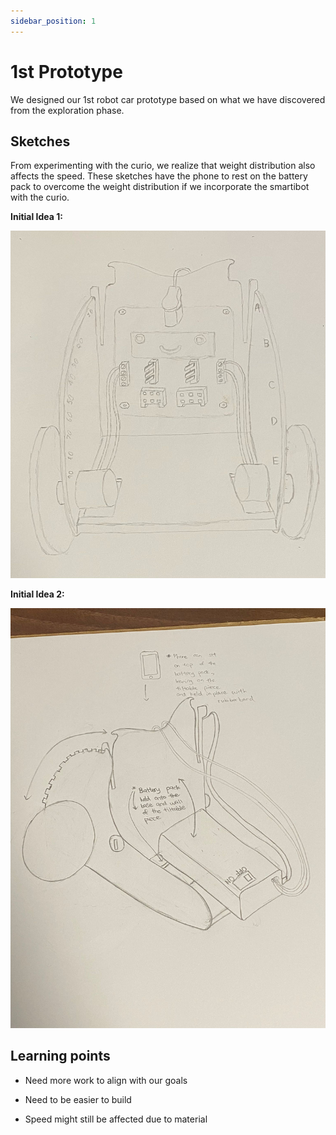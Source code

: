 ```yaml
---
sidebar_position: 1
---
```


# 1st Prototype

We designed our 1st robot car prototype based on what we have discovered from the exploration phase.

## Sketches

From experimenting with the curio, we realize that weight distribution also affects the speed. These sketches have the phone to rest on the battery pack to overcome the weight distribution if we incorporate the smartibot with the curio. 

**Initial Idea 1:**

![idea 1](/img/first-prototype/idea1.jpg)


**Initial Idea 2:**

![idea 2](/img/first-prototype/idea2.jpg)


## Learning points

- Need more work to align with our goals 
  
- Need to be easier to build

- Speed might still be affected due to material
